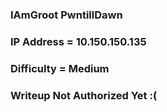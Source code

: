 ### IAmGroot PwntillDawn

### IP Address = 10.150.150.135

### Difficulty = Medium

### Writeup Not Authorized Yet :(
